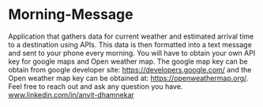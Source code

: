 # Morning-Message
Application that gathers data for current weather and estimated arrival time to a destination using APIs. This data is then formatted into a text message and sent to your phone every morning. 
You will have to obtain your own API key for google maps and Open weather map. The google map key can be obtain from google developer site: https://developers.google.com/ and the Open weather map key can be obtained at: https://openweathermap.org/. 
Feel free to reach out and ask any question you have. www.linkedin.com/in/anvit-dhamnekar
